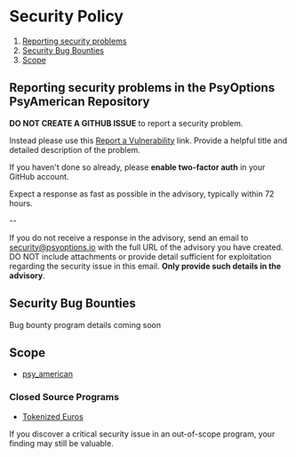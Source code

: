 # Security Policy

1. [Reporting security problems](#reporting)
1. [Security Bug Bounties](#bounty)
1. [Scope](#scope)

<a name="reporting"></a>

## Reporting security problems in the PsyOptions PsyAmerican Repository

**DO NOT CREATE A GITHUB ISSUE** to report a security problem.

Instead please use this [Report a Vulnerability](https://github.com/mithraiclabs/psyoptions/security/advisories/new) link.
Provide a helpful title and detailed description of the problem.

If you haven't done so already, please **enable two-factor auth** in your GitHub account.

Expect a response as fast as possible in the advisory, typically within 72 hours.

--

If you do not receive a response in the advisory, send an email to
security@psyoptions.io with the full URL of the advisory you have created. DO NOT
include attachments or provide detail sufficient for exploitation regarding the
security issue in this email. **Only provide such details in the advisory**.

<a name="bounty"></a>

## Security Bug Bounties

Bug bounty program details coming soon

<a name="scope"></a>

## Scope

- [psy_american](https://github.com/mithraiclabs/psyoptions/tree/master/programs/psy_american)

### Closed Source Programs

- [Tokenized Euros](https://explorer.solana.com/address/FASQhaZQT53W9eT9wWnPoBFw8xzZDey9TbMmJj6jCQTs)

If you discover a critical security issue in an out-of-scope program, your finding
may still be valuable.
